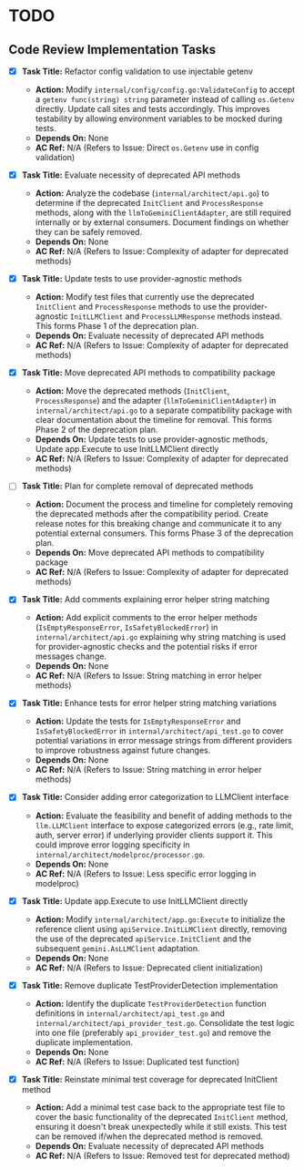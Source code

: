 # TODO

## Code Review Implementation Tasks

- [x] **Task Title:** Refactor config validation to use injectable getenv
  - **Action:** Modify `internal/config/config.go:ValidateConfig` to accept a `getenv func(string) string` parameter instead of calling `os.Getenv` directly. Update call sites and tests accordingly. This improves testability by allowing environment variables to be mocked during tests.
  - **Depends On:** None
  - **AC Ref:** N/A (Refers to Issue: Direct `os.Getenv` use in config validation)

- [x] **Task Title:** Evaluate necessity of deprecated API methods
  - **Action:** Analyze the codebase (`internal/architect/api.go`) to determine if the deprecated `InitClient` and `ProcessResponse` methods, along with the `llmToGeminiClientAdapter`, are still required internally or by external consumers. Document findings on whether they can be safely removed.
  - **Depends On:** None
  - **AC Ref:** N/A (Refers to Issue: Complexity of adapter for deprecated methods)

- [x] **Task Title:** Update tests to use provider-agnostic methods
  - **Action:** Modify test files that currently use the deprecated `InitClient` and `ProcessResponse` methods to use the provider-agnostic `InitLLMClient` and `ProcessLLMResponse` methods instead. This forms Phase 1 of the deprecation plan.
  - **Depends On:** Evaluate necessity of deprecated API methods
  - **AC Ref:** N/A (Refers to Issue: Complexity of adapter for deprecated methods)

- [x] **Task Title:** Move deprecated API methods to compatibility package
  - **Action:** Move the deprecated methods (`InitClient`, `ProcessResponse`) and the adapter (`llmToGeminiClientAdapter`) in `internal/architect/api.go` to a separate compatibility package with clear documentation about the timeline for removal. This forms Phase 2 of the deprecation plan.
  - **Depends On:** Update tests to use provider-agnostic methods, Update app.Execute to use InitLLMClient directly
  - **AC Ref:** N/A (Refers to Issue: Complexity of adapter for deprecated methods)

- [ ] **Task Title:** Plan for complete removal of deprecated methods
  - **Action:** Document the process and timeline for completely removing the deprecated methods after the compatibility period. Create release notes for this breaking change and communicate it to any potential external consumers. This forms Phase 3 of the deprecation plan.
  - **Depends On:** Move deprecated API methods to compatibility package
  - **AC Ref:** N/A (Refers to Issue: Complexity of adapter for deprecated methods)

- [x] **Task Title:** Add comments explaining error helper string matching
  - **Action:** Add explicit comments to the error helper methods (`IsEmptyResponseError`, `IsSafetyBlockedError`) in `internal/architect/api.go` explaining why string matching is used for provider-agnostic checks and the potential risks if error messages change.
  - **Depends On:** None
  - **AC Ref:** N/A (Refers to Issue: String matching in error helper methods)

- [x] **Task Title:** Enhance tests for error helper string matching variations
  - **Action:** Update the tests for `IsEmptyResponseError` and `IsSafetyBlockedError` in `internal/architect/api_test.go` to cover potential variations in error message strings from different providers to improve robustness against future changes.
  - **Depends On:** None
  - **AC Ref:** N/A (Refers to Issue: String matching in error helper methods)

- [x] **Task Title:** Consider adding error categorization to LLMClient interface
  - **Action:** Evaluate the feasibility and benefit of adding methods to the `llm.LLMClient` interface to expose categorized errors (e.g., rate limit, auth, server error) if underlying provider clients support it. This could improve error logging specificity in `internal/architect/modelproc/processor.go`.
  - **Depends On:** None
  - **AC Ref:** N/A (Refers to Issue: Less specific error logging in modelproc)

- [x] **Task Title:** Update app.Execute to use InitLLMClient directly
  - **Action:** Modify `internal/architect/app.go:Execute` to initialize the reference client using `apiService.InitLLMClient` directly, removing the use of the deprecated `apiService.InitClient` and the subsequent `gemini.AsLLMClient` adaptation.
  - **Depends On:** None
  - **AC Ref:** N/A (Refers to Issue: Deprecated client initialization)

- [x] **Task Title:** Remove duplicate TestProviderDetection implementation
  - **Action:** Identify the duplicate `TestProviderDetection` function definitions in `internal/architect/api_test.go` and `internal/architect/api_provider_test.go`. Consolidate the test logic into one file (preferably `api_provider_test.go`) and remove the duplicate implementation.
  - **Depends On:** None
  - **AC Ref:** N/A (Refers to Issue: Duplicated test function)

- [x] **Task Title:** Reinstate minimal test coverage for deprecated InitClient method
  - **Action:** Add a minimal test case back to the appropriate test file to cover the basic functionality of the deprecated `InitClient` method, ensuring it doesn't break unexpectedly while it still exists. This test can be removed if/when the deprecated method is removed.
  - **Depends On:** Evaluate necessity of deprecated API methods
  - **AC Ref:** N/A (Refers to Issue: Removed test for deprecated method)
